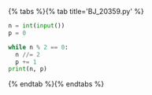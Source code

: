 {% tabs %}{% tab title='BJ_20359.py' %}

```py
n = int(input())
p = 0

while n % 2 == 0:
  n //= 2
  p += 1
print(n, p)
```

{% endtab %}{% endtabs %}
